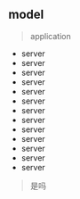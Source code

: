 ## model
>application

- server
- server
- server
- server
- server
- server
- server
- server
- server
- server
- server
- server
- server





>是吗



















